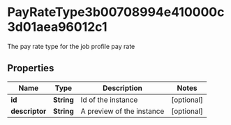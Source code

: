 

# PayRateType3b00708994e410000c3d01aea96012c1

The pay rate type for the job profile pay rate

## Properties

| Name | Type | Description | Notes |
|------------ | ------------- | ------------- | -------------|
|**id** | **String** | Id of the instance |  [optional] |
|**descriptor** | **String** | A preview of the instance |  [optional] |



